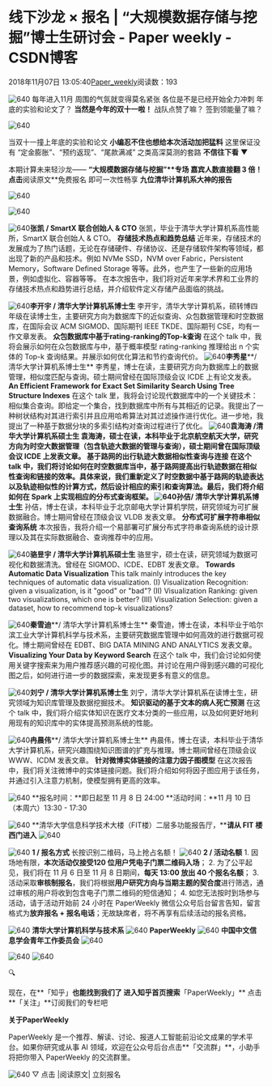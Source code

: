 
# 线下沙龙 × 报名 | “大规模数据存储与挖掘”博士生研讨会 - Paper weekly - CSDN博客


2018年11月07日 13:05:40[Paper_weekly](https://me.csdn.net/c9Yv2cf9I06K2A9E)阅读数：193


![640](https://ss.csdn.net/p?https://mmbiz.qpic.cn/mmbiz_gif/VBcD02jFhgmR30auxdkOGrcaSx93zxKhs71W6SyYlJiaqiawZzTfjOho32mZACICEqTBSesM1MXKoP8tAI9J7MBw/640)
每年进入11月
周围的气氛就变得莫名紧张
各位是不是已经开始全力冲刺
年底的实验和论文了？
**当然是今年的双十一啦！**
战队点赞了嘛？
签到领能量了嘛？

![640](https://ss.csdn.net/p?https://mmbiz.qpic.cn/mmbiz_jpg/h41yKAccjPUzzsGbAb3YibyXzHKhLUUBkvzQurkuibDiaBE49plKVqTfSKTU5IDibZYEaVtLCuMFdiaXBWD6U4k90fA/640)

当双十一撞上年底的实验和论文
**小编忍不住也想给本次活动加把猛料**
这里保证没有
“定金膨胀”、“预约返现”、“尾款满减”
之类高深莫测的套路
**不信往下看**
▼

本期计算未来轻沙龙——
**“大规模数据存储与挖掘”****专场**
**嘉宾人数直接翻 3 倍！**
点击**阅读原文**免费报名
即可一次性畅享
**九位清华计算机系大神的报告**

![640](https://ss.csdn.net/p?https://mmbiz.qpic.cn/mmbiz_gif/VBcD02jFhglkj2SR2WWBMiagRRIWtsuhibssOayuJOA4RhKldHMuBorpWou6UNy9uPP4WTqektiawx2xicDhNESGkg/640)

![640](https://ss.csdn.net/p?https://mmbiz.qpic.cn/mmbiz_png/VBcD02jFhgmR30auxdkOGrcaSx93zxKhMfwp9PsQ4CmZ0oVhnPZjOS3vZLNzczricia3MuIaI7kXqSwjkHscKYRQ/640)

![640](https://ss.csdn.net/p?https://mmbiz.qpic.cn/mmbiz_jpg/VBcD02jFhglkj2SR2WWBMiagRRIWtsuhib9rKZZPmiaKBLuEzzPHRwfYdujL53n32w2eMpazupJCqdcBB2lc1zH7A/640)**张凯 / SmartX 联合创始人 & CTO**
张凯，毕业于清华大学计算机系高性能所，SmartX 联合创始人 & CTO。
**存储技术热点和趋势总结**
近年来，存储技术的发展成为了热门话题，无论在存储硬件、存储协议、还是存储软件架构等领域，都出现了新的产品和技术。例如 NVMe SSD，NVM over Fabric，Persistent Memory，Software Defined Storage 等等。此外，也产生了一些新的应用场景，例如虚拟化、容器等等。
在本次报告中，我们将对近年来学术界和工业界的存储技术热点和趋势进行总结，并介绍软件定义存储产品面临的挑战。

![640](https://ss.csdn.net/p?https://mmbiz.qpic.cn/mmbiz_jpg/VBcD02jFhglkj2SR2WWBMiagRRIWtsuhibE7tpat2Wm2piac196kNibuNKukicSkDR9S6D6RKrSRcR2Pc92sIwJxNmQ/640)**李开宇 / 清华大学计算机系博士生**
李开宇，清华大学计算机系，硕转博四年级在读博士生，主要研究方向为数据库下的近似查询、众包数据管理和时空数据库，在国际会议 ACM SIGMOD、国际期刊 IEEE TKDE、国际期刊 CSE，均有一作文章发表。
**众包数据库中基于rating-ranking的Top-k查询**
在这个 talk 中，我将会展示如何在众包数据库与中，基于概率模型 rating-ranking 推理给出 n 个实体的 Top-k 查询结果。并展示如何优化算法和节约查询代价。
![640](https://ss.csdn.net/p?https://mmbiz.qpic.cn/mmbiz_png/VBcD02jFhglkj2SR2WWBMiagRRIWtsuhibyUBmZk8BCTbkloIEsUnTTeRj2u12572yLvLMCyJklxa1hTJkF74Trw/640)**李秀星****/ 清华大学计算机系博士生**
李秀星，博士在读，主要研究方向为数据库上的数据管理，相似度匹配与查询。硕士期间曾经在国际顶级会议 ICDE 上有论文发表。
**An Efficient Framework for Exact Set Similarity Search Using Tree Structure Indexes**
在这个 talk 里，我将会讨论现代数据库中的一个关键技术：相似集合查询。即给定一个集合，找到数据库中所有与其相近的记录。我提出了一种树状结构对其进行索引并且应用哈希算法对其过滤操作进行优化。进一步地，我提出了一种基于数据分块的多索引结构对查询过程进行了优化。
![640](https://ss.csdn.net/p?https://mmbiz.qpic.cn/mmbiz_jpg/VBcD02jFhglkj2SR2WWBMiagRRIWtsuhib6wSVGAnCtYwMibHCrPBibdVQRYHiaKjUngCkvHbIWiasvYtGJRYZMNWpHg/640)**袁海涛 /****清华大学计算机系硕士生**
袁海涛，硕士在读，本科毕业于北京航空航天大学，研究方向为时空大数据管理（包含轨迹大数据的管理与查询），硕士期间曾在国际顶级会议 ICDE 上发表文章。
**基于路网的出行轨迹大数据相似性查询与连接**
在这个 talk 中，我们将讨论如何在时空数据库当中，基于路网提高出行轨迹数据在相似性查询和链接的效率。具体来说，我们重新定义了时空数据中基于路网的轨迹表达以及轨迹相似性的计算方式，然后设计相应的索引和查询算法。最后，我们将介绍如何在 Spark 上实现相应的分布式查询框架。
![640](https://ss.csdn.net/p?https://mmbiz.qpic.cn/mmbiz_jpg/VBcD02jFhglkj2SR2WWBMiagRRIWtsuhibIeqS2T5Bsgz5UBzGQyZh0nTcRqyEaNHlFibbS4onNPFSvoibIlq6LIXg/640)**孙佶****/ 清华大学计算机系博士生**
孙佶，博士在读，本科毕业于北京邮电大学计算机学院，研究领域为可扩展数据融合。博士期间曾经在顶级会议 VLDB 发表文章。
**分布式可扩展字符串相似查询系统**
本次报告，我将介绍一个易部署可扩展分布式字符串查询系统的设计原理以及其在实际数据融合、查询推荐中的应用。

![640](https://ss.csdn.net/p?https://mmbiz.qpic.cn/mmbiz_jpg/VBcD02jFhglkj2SR2WWBMiagRRIWtsuhibuWkylKl8N3uOejUcTAibMJxBDPe60c6icXUDzbUE6spQ8jbibruz5ciahQ/640)**骆昱宇 / 清华大学计算机系硕士生**
骆昱宇，硕士在读，研究领域为数据可视化和数据清洗。曾经在 SIGMOD、ICDE、EDBT 发表文章。
**Towards Automatic Data Visualization**
This talk mainly introduces the key techniques of automatic data visualization. (I) Visualization Recognition: given a visualization, is it "good" or "bad"? (II) Visualization Ranking: given two visualizations, which one is better? (III) Visualization Selection: given a dataset, how to recommend top-k visualizations?

![640](https://ss.csdn.net/p?https://mmbiz.qpic.cn/mmbiz_png/VBcD02jFhglkj2SR2WWBMiagRRIWtsuhib4tiaC3A5dgv9VTTl9qhaYEOjgh0ZGX7sKBaNrVV20LTxEdiaPricBF0aw/640)**秦雪迪****/ 清华大学计算机系博士生**
秦雪迪，博士在读，本科毕业于哈尔滨工业大学计算机科学与技术系，主要研究数据库管理中如何高效的进行数据可视化。博士期间曾经在 EDBT、BIG DATA MINING AND ANALYTICS 发表文章。
**Visualizing Your Data by Keyword Search**
在这个 talk 中，我们会讨论如何使用关键字搜索来为用户推荐感兴趣的可视化图。并讨论在用户得到感兴趣的可视化图之后，如何进行进一步的数据探索，来发现更多有意义的信息。

![640](https://ss.csdn.net/p?https://mmbiz.qpic.cn/mmbiz_jpg/VBcD02jFhglkj2SR2WWBMiagRRIWtsuhib3KDD6AgvsTNSYIcT5g2fYeYUzJZvKfmVPx8PFmbHwuUXO9vNPQUsWg/640)**刘宁 / 清华大学计算机系博士生**
刘宁，清华大学计算机系在读博士生，研究领域为知识库管理及数据挖掘技术。
**知识驱动的基于文本的病人死亡预测**
在这个 talk 中，我们将介绍实体知识在医疗文本分类的一些应用，以及如何更好地利用现有的知识库中的实体提高预测系统的性能。

![640](https://ss.csdn.net/p?https://mmbiz.qpic.cn/mmbiz_jpg/VBcD02jFhglkj2SR2WWBMiagRRIWtsuhib3rw3prwhGWo7IbMwEMCBWaiajplibgZquAFCq32CjDk0yjyRaJ9y8ldQ/640)**冉晨伟****/ 清华大学计算机系博士生**
冉晨伟，博士在读，本科毕业于清华大学计算机系，研究兴趣围绕知识图谱的扩充与推理。博士期间曾经在顶级会议 WWW、ICDM 发表文章。
**针对微博实体链接的注意力因子图模型**
在这次报告中，我们将关注微博中的实体链接问题。我们将介绍如何将因子图应用于该任务，并通过引入注意力机制，使模型拥有更高的效率。

![640](https://ss.csdn.net/p?https://mmbiz.qpic.cn/mmbiz_png/VBcD02jFhgmR30auxdkOGrcaSx93zxKhhCru51akTpJHFlUfm1z4sG2iabgVsLsFI94BoucV34lDyg2gXyoqdPA/640)
**报名时间：**即日起至 11 月 8 日 24:00
**活动时间：**11 月 10 日（本周六）13:30 - 17:30

![640](https://ss.csdn.net/p?https://mmbiz.qpic.cn/mmbiz_png/VBcD02jFhgmR30auxdkOGrcaSx93zxKhlZO6994Dibdb6F9GgK0ZSB4l0SZYGcas79qBm0ZG15TkTqHicx4Z5hbA/640)
**清华大学信息科学技术大楼（FIT楼）二层多功能报告厅，****请从 FIT 楼西门进入**
![640](https://ss.csdn.net/p?https://mmbiz.qpic.cn/mmbiz_jpg/VBcD02jFhgmR30auxdkOGrcaSx93zxKhvJcNoXa802Bzp4QqHGNxu5RicoBrNCs0ZictbibYpTnyfP3LMrF9gLJ2w/640)

![640](https://ss.csdn.net/p?https://mmbiz.qpic.cn/mmbiz_png/VBcD02jFhgmR30auxdkOGrcaSx93zxKhaKGaDiaWSX4YvIeIVv7FTl59iaT2KPdsV7Z8oeS8YLTK8QYUWEAetsibA/640)
**1 / 报名方式**
长按识别二维码，马上抢占名额！
![640](https://ss.csdn.net/p?https://mmbiz.qpic.cn/mmbiz_png/VBcD02jFhglkj2SR2WWBMiagRRIWtsuhibZphyJEzsBKsyeKNrm7P4tFBXKwBnGN5IuD8pBuz3KNUn0ATwn0PgLw/640)
**2 / 活动名额**
1. 因场地有限，**本次活动仅接受****120 位****用户凭电子门票二维码入场**；
2. 为了公平起见，我们将在 11 月 6 日至 11 月 8 日期间，**每天 13:00 放出 40 个报名名额**；
3.活动采取**审核制报名**，我们将根据**用户研究方向与当期主题的契合度**进行筛选，通过审核的用户将收到包含电子门票二维码的短信通知；
4. 如您无法按时到场参与活动，请于活动开始前 24 小时在 PaperWeekly 微信公众号后台留言告知，留言格式为**放弃报名 + 报名电话**；无故缺席者，将不再享有后续活动的报名资格。

![640](https://ss.csdn.net/p?https://mmbiz.qpic.cn/mmbiz_png/VBcD02jFhgmR30auxdkOGrcaSx93zxKhFZ4SBGL1iaUOkhbalbyqcjBg2L83XcOgOhZnNlPC9vfJBic8WSc9hCMw/640)
**清华大学计算机科学与技术系**
![640](https://ss.csdn.net/p?https://mmbiz.qpic.cn/mmbiz_jpg/VBcD02jFhgmR30auxdkOGrcaSx93zxKhQ5JXcIfxvqgyczicG9zBVfxXos6FXRVerfdW0EyygHrKSjL6IseGSkw/640)
**PaperWeekly**
![640](https://ss.csdn.net/p?https://mmbiz.qpic.cn/mmbiz_jpg/VBcD02jFhgmR30auxdkOGrcaSx93zxKhb1uH9hGJngwXHF0ib1CnMDia9J9w6SZU2FOu06hdZMJicia5a1w6GhCwAw/640)
**中国中文信息学会青年工作委员会**
![640](https://ss.csdn.net/p?https://mmbiz.qpic.cn/mmbiz_jpg/VBcD02jFhgmR30auxdkOGrcaSx93zxKhvBSEX87A3L1FaU8sVhfHGnS5dmf3icu7H7EZupicOaOygUuGCiaicyJ27Q/640)

![640](https://ss.csdn.net/p?https://mmbiz.qpic.cn/mmbiz_png/VBcD02jFhgmR30auxdkOGrcaSx93zxKhMdLZpZEsMYa1ZrqsaMicegkyMR4t48ia4fhacXPNJsPdOy46EUXpEfjg/640)
![640](https://ss.csdn.net/p?https://mmbiz.qpic.cn/mmbiz_png/VBcD02jFhglkj2SR2WWBMiagRRIWtsuhibEqgA26fdibPmI6rWpP4tmnRGiaibFg2mk0z79gL0rMia0nCiaNG6YN8qq5A/640)


🔍

现在，在**「知乎」**也能找到我们了
进入知乎首页搜索**「PaperWeekly」**
点击**「关注」**订阅我们的专栏吧


**关于PaperWeekly**

PaperWeekly 是一个推荐、解读、讨论、报道人工智能前沿论文成果的学术平台。如果你研究或从事 AI 领域，欢迎在公众号后台点击**「交流群」**，小助手将把你带入 PaperWeekly 的交流群里。

![640](https://ss.csdn.net/p?https://mmbiz.qpic.cn/mmbiz_gif/VBcD02jFhgmR30auxdkOGrcaSx93zxKhvGFeOM5zzBoJCz0RMyliatXia8kbU7qLhYQamCibVHDWpzfejNqGXIzaQ/640)
▽ 点击 |阅读原文| 立刻报名



